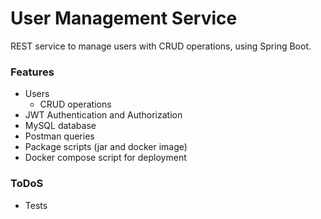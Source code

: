 # User Management Service
REST service to manage users with CRUD operations, using Spring Boot.

### Features
- Users
  * CRUD operations
- JWT Authentication and Authorization
- MySQL database
- Postman queries
- Package scripts (jar and docker image)
- Docker compose script for deployment

### ToDoS
- Tests
